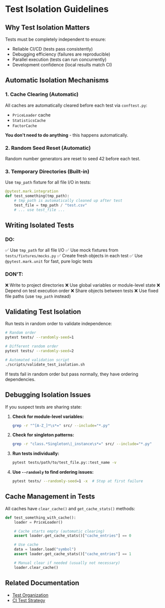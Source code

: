 # Test Isolation Guidelines

## Why Test Isolation Matters

Tests must be completely independent to ensure:
- Reliable CI/CD (tests pass consistently)
- Debugging efficiency (failures are reproducible)
- Parallel execution (tests can run concurrently)
- Development confidence (local results match CI)

## Automatic Isolation Mechanisms

### 1. Cache Clearing (Automatic)

All caches are automatically cleared before each test via `conftest.py`:
- `PriceLoader` cache
- `StatisticsCache`
- `FactorCache`

**You don't need to do anything** - this happens automatically.

### 2. Random Seed Reset (Automatic)

Random number generators are reset to seed 42 before each test.

### 3. Temporary Directories (Built-in)

Use `tmp_path` fixture for all file I/O in tests:

```python
@pytest.mark.integration
def test_something(tmp_path):
    # tmp_path is automatically cleaned up after test
    test_file = tmp_path / "test.csv"
    # ... use test_file ...
```

## Writing Isolated Tests

### DO:
✅ Use `tmp_path` for all file I/O
✅ Use mock fixtures from `tests/fixtures/mocks.py`
✅ Create fresh objects in each test
✅ Use `@pytest.mark.unit` for fast, pure logic tests

### DON'T:
❌ Write to project directories
❌ Use global variables or module-level state
❌ Depend on test execution order
❌ Share objects between tests
❌ Use fixed file paths (use `tmp_path` instead)

## Validating Test Isolation

Run tests in random order to validate independence:

```bash
# Random order
pytest tests/ --randomly-seed=1

# Different random order
pytest tests/ --randomly-seed=2

# Automated validation script
./scripts/validate_test_isolation.sh
```

If tests fail in random order but pass normally, they have ordering dependencies.

## Debugging Isolation Issues

If you suspect tests are sharing state:

1. **Check for module-level variables:**
   ```bash
   grep -r "^[A-Z_]*\s*=" src/ --include="*.py"
   ```

2. **Check for singleton patterns:**
   ```bash
   grep -r "class.*Singleton\|_instance\s*=" src/ --include="*.py"
   ```

3. **Run tests individually:**
   ```bash
   pytest tests/path/to/test_file.py::test_name -v
   ```

4. **Use `--randomly` to find ordering issues:**
   ```bash
   pytest tests/ --randomly-seed=1 -x  # Stop at first failure
   ```

## Cache Management in Tests

All caches have `clear_cache()` and `get_cache_stats()` methods:

```python
def test_something_with_cache():
    loader = PriceLoader()

    # Cache starts empty (automatic clearing)
    assert loader.get_cache_stats()["cache_entries"] == 0

    # Use cache
    data = loader.load("symbol")
    assert loader.get_cache_stats()["cache_entries"] == 1

    # Manual clear if needed (usually not necessary)
    loader.clear_cache()
```

## Related Documentation

- [Test Organization](TEST_ORGANIZATION.md)
- [CI Test Strategy](CI_TEST_STRATEGY.md)